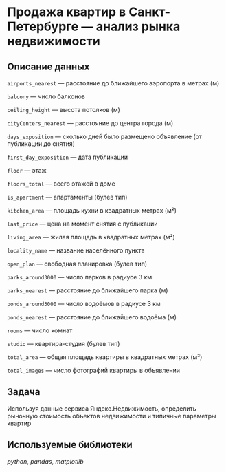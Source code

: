 # Продажа квартир в Санкт-Петербурге — анализ рынка недвижимости


## Описание данных

`airports_nearest` — расстояние до ближайшего аэропорта в метрах (м)

`balcony` — число балконов

`ceiling_height` — высота потолков (м)

`cityCenters_nearest` — расстояние до центра города (м)

`days_exposition` — сколько дней было размещено объявление (от публикации до снятия)

`first_day_exposition` — дата публикации

`floor` — этаж

`floors_total` — всего этажей в доме

`is_apartment` — апартаменты (булев тип)

`kitchen_area` — площадь кухни в квадратных метрах (м²)

`last_price` — цена на момент снятия с публикации

`living_area` — жилая площадь в квадратных метрах (м²)

`locality_name` — название населённого пункта

`open_plan` — свободная планировка (булев тип)

`parks_around3000` — число парков в радиусе 3 км

`parks_nearest` — расстояние до ближайшего парка (м)

`ponds_around3000` — число водоёмов в радиусе 3 км

`ponds_nearest` — расстояние до ближайшего водоёма (м)

`rooms` — число комнат

`studio` — квартира-студия (булев тип)

`total_area` — общая площадь квартиры в квадратных метрах (м²)

`total_images` — число фотографий квартиры в объявлении

## Задача

Используя данные сервиса Яндекс.Недвижимость, определить рыночную стоимость объектов недвижимости и типичные параметры квартир  

## Используемые библиотеки
*python*, *pandas*, *matplotlib*